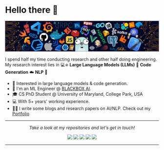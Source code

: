 # Hello there 👋

![](https://github.com/heraclex12/heraclex12/blob/main/header.png)

I spend half my time conducting research and other half doing engineering. My research interest lies in 💻⎈ **Large Language Models (LLMs)** 🐳 **Code Generation** ☁️ **NLP** 🌈 

* 🧐   Interested in large language models & code generation.
* 💼   I'm an ML Engineer @ [BLACKBOX AI](https://useblackbox.io/).
* 🎓   CS PhD Student @ University of Maryland, College Park, USA
* 💻   With 5+ years' working experience.
* ✍🏻   I write some blogs and research papers on AI/NLP. Check out my [Portfolio](https://heraclex12.github.io/)

  
<hr>
<p align="center">
  <i>Take a look at my repositories and let's get in touch!</i>

<p align="center">
<a href= "https://www.facebook.com/tth.razent"><img src="https://img.icons8.com/material-outlined/30/null/facebook-f.png"/></a>
<a href= "https://github.com/heraclex12"><img src="https://img.icons8.com/material-outlined/30/null/github.png"/></a>
<a href= "https://www.linkedin.com/in/hieutt0"><img src="https://img.icons8.com/material-outlined/30/000000/linkedin.png"/></a>
<a href= "https://scholar.google.com/citations?hl=en&user=atONCyEAAAAJ"><img src="https://img.icons8.com/material-outlined/30/null/google-scholar.png"/></a>
<a href= "https://heraclex12.github.io/"><img src="https://img.icons8.com/material-outlined/27/000000/geography.png"/></a>
</p>

---
